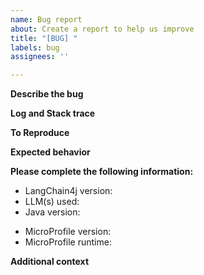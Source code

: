 ```yaml
---
name: Bug report
about: Create a report to help us improve
title: "[BUG] "
labels: bug
assignees: ''

---
```


<!-- Please provide as many details as possible, this will help us to deliver a fix as soon as possible. Thank you! -->

**Describe the bug**
<!-- A clear and concise description of what the bug is. -->

**Log and Stack trace**
<!-- Please provide a log and a stack trace (with exception), if applicable. -->

**To Reproduce**
<!-- Please provide a relevant code snippets to reproduce this bug. -->

**Expected behavior**
<!-- A clear and concise description of what you expected to happen. -->

**Please complete the following information:**
- LangChain4j version:
- LLM(s) used: 
- Java version: 
* MicroProfile version:
* MicroProfile runtime:

**Additional context**
<!-- Add any other context about the problem here. -->
